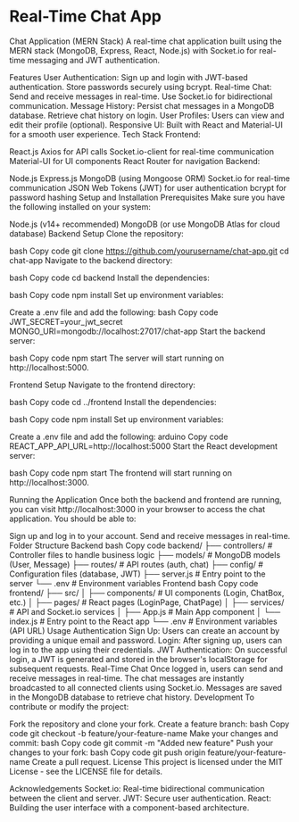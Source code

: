 # Real-Time Chat App
 
Chat Application (MERN Stack)
A real-time chat application built using the MERN stack (MongoDB, Express, React, Node.js) with Socket.io for real-time messaging and JWT authentication.

Features
User Authentication:
Sign up and login with JWT-based authentication.
Store passwords securely using bcrypt.
Real-time Chat:
Send and receive messages in real-time.
Use Socket.io for bidirectional communication.
Message History:
Persist chat messages in a MongoDB database.
Retrieve chat history on login.
User Profiles:
Users can view and edit their profile (optional).
Responsive UI:
Built with React and Material-UI for a smooth user experience.
Tech Stack
Frontend:

React.js
Axios for API calls
Socket.io-client for real-time communication
Material-UI for UI components
React Router for navigation
Backend:

Node.js
Express.js
MongoDB (using Mongoose ORM)
Socket.io for real-time communication
JSON Web Tokens (JWT) for user authentication
bcrypt for password hashing
Setup and Installation
Prerequisites
Make sure you have the following installed on your system:

Node.js (v14+ recommended)
MongoDB (or use MongoDB Atlas for cloud database)
Backend Setup
Clone the repository:

bash
Copy code
git clone https://github.com/yourusername/chat-app.git
cd chat-app
Navigate to the backend directory:

bash
Copy code
cd backend
Install the dependencies:

bash
Copy code
npm install
Set up environment variables:

Create a .env file and add the following:
bash
Copy code
JWT_SECRET=your_jwt_secret
MONGO_URI=mongodb://localhost:27017/chat-app
Start the backend server:

bash
Copy code
npm start
The server will start running on http://localhost:5000.

Frontend Setup
Navigate to the frontend directory:

bash
Copy code
cd ../frontend
Install the dependencies:

bash
Copy code
npm install
Set up environment variables:

Create a .env file and add the following:
arduino
Copy code
REACT_APP_API_URL=http://localhost:5000
Start the React development server:

bash
Copy code
npm start
The frontend will start running on http://localhost:3000.

Running the Application
Once both the backend and frontend are running, you can visit http://localhost:3000 in your browser to access the chat application. You should be able to:

Sign up and log in to your account.
Send and receive messages in real-time.
Folder Structure
Backend
bash
Copy code
backend/
├── controllers/          # Controller files to handle business logic
├── models/               # MongoDB models (User, Message)
├── routes/               # API routes (auth, chat)
├── config/               # Configuration files (database, JWT)
├── server.js             # Entry point to the server
└── .env                  # Environment variables
Frontend
bash
Copy code
frontend/
├── src/
│   ├── components/       # UI components (Login, ChatBox, etc.)
│   ├── pages/            # React pages (LoginPage, ChatPage)
│   ├── services/         # API and Socket.io services
│   ├── App.js            # Main App component
│   └── index.js          # Entry point to the React app
└── .env                  # Environment variables (API URL)
Usage
Authentication
Sign Up: Users can create an account by providing a unique email and password.
Login: After signing up, users can log in to the app using their credentials.
JWT Authentication: On successful login, a JWT is generated and stored in the browser's localStorage for subsequent requests.
Real-Time Chat
Once logged in, users can send and receive messages in real-time.
The chat messages are instantly broadcasted to all connected clients using Socket.io.
Messages are saved in the MongoDB database to retrieve chat history.
Development
To contribute or modify the project:

Fork the repository and clone your fork.
Create a feature branch:
bash
Copy code
git checkout -b feature/your-feature-name
Make your changes and commit:
bash
Copy code
git commit -m "Added new feature"
Push your changes to your fork:
bash
Copy code
git push origin feature/your-feature-name
Create a pull request.
License
This project is licensed under the MIT License - see the LICENSE file for details.

Acknowledgements
Socket.io: Real-time bidirectional communication between the client and server.
JWT: Secure user authentication.
React: Building the user interface with a component-based architecture.